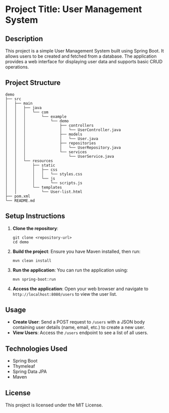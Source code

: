 # Project Title: User Management System

## Description
This project is a simple User Management System built using Spring Boot. It allows users to be created and fetched from a database. The application provides a web interface for displaying user data and supports basic CRUD operations.

## Project Structure
```
demo
├── src
│   ├── main
│   │   ├── java
│   │   │   └── com
│   │   │       └── example
│   │   │           └── demo
│   │   │               ├── controllers
│   │   │               │   └── UserController.java
│   │   │               ├── models
│   │   │               │   └── User.java
│   │   │               ├── repositories
│   │   │               │   └── UserRepository.java
│   │   │               └── services
│   │   │                   └── UserService.java
│   │   └── resources
│   │       ├── static
│   │       │   ├── css
│   │       │   │   └── styles.css
│   │       │   └── js
│   │       │       └── scripts.js
│   │       └── templates
│   │           └── User-list.html
├── pom.xml
└── README.md
```

## Setup Instructions
1. **Clone the repository**:
   ```
   git clone <repository-url>
   cd demo
   ```

2. **Build the project**:
   Ensure you have Maven installed, then run:
   ```
   mvn clean install
   ```

3. **Run the application**:
   You can run the application using:
   ```
   mvn spring-boot:run
   ```

4. **Access the application**:
   Open your web browser and navigate to `http://localhost:8080/users` to view the user list.

## Usage
- **Create User**: Send a POST request to `/users` with a JSON body containing user details (name, email, etc.) to create a new user.
- **View Users**: Access the `/users` endpoint to see a list of all users.

## Technologies Used
- Spring Boot
- Thymeleaf
- Spring Data JPA
- Maven

## License
This project is licensed under the MIT License.